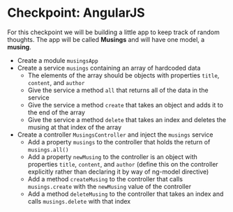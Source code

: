 # Checkpoint: AngularJS

For this checkpoint we will be building a little app to keep track of random thoughts. The app will be called **Musings** and will have one model, a **musing**.

- Create a module `musingsApp`
- Create a service `musings` containing an array of hardcoded data
  - The elements of the array should be objects with properties `title`, `content`, and `author`
  - Give the service a method `all` that returns all of the data in the service
  - Give the service a method `create` that takes an object and adds it to the end of the array
  - Give the service a method `delete` that takes an index and deletes the musing at that index of the array
- Create a controller `MusingsController` and inject the `musings` service
  - Add a property `musings` to the controller that holds the return of `musings.all()`
  - Add a property `newMusing` to the controller is an object with properties `title`, `content`, and `author` (define this on the controller explicitly rather than declaring it by way of ng-model directive)
  - Add a method `createMusing` to the controller that calls `musings.create` with the `newMusing` value of the controller
  - Add a method `deleteMusing` to the controller that takes an index and calls `musings.delete` with that index
